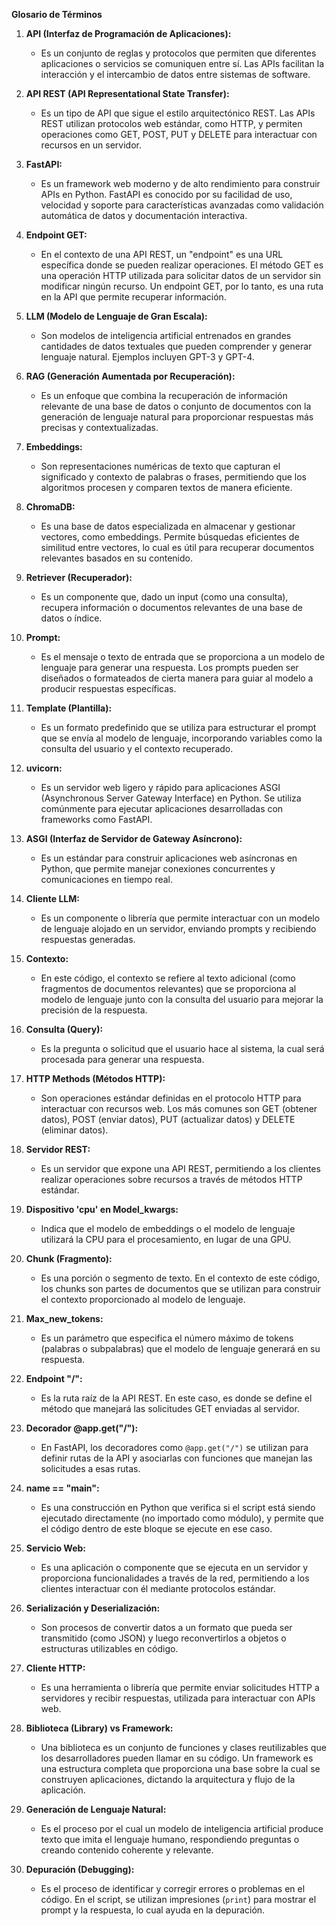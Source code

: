 **Glosario de Términos**

1. **API (Interfaz de Programación de Aplicaciones):**
   - Es un conjunto de reglas y protocolos que permiten que diferentes aplicaciones o servicios se comuniquen entre sí. Las APIs facilitan la interacción y el intercambio de datos entre sistemas de software.

2. **API REST (API Representational State Transfer):**
   - Es un tipo de API que sigue el estilo arquitectónico REST. Las APIs REST utilizan protocolos web estándar, como HTTP, y permiten operaciones como GET, POST, PUT y DELETE para interactuar con recursos en un servidor.

3. **FastAPI:**
   - Es un framework web moderno y de alto rendimiento para construir APIs en Python. FastAPI es conocido por su facilidad de uso, velocidad y soporte para características avanzadas como validación automática de datos y documentación interactiva.

4. **Endpoint GET:**
   - En el contexto de una API REST, un "endpoint" es una URL específica donde se pueden realizar operaciones. El método GET es una operación HTTP utilizada para solicitar datos de un servidor sin modificar ningún recurso. Un endpoint GET, por lo tanto, es una ruta en la API que permite recuperar información.

5. **LLM (Modelo de Lenguaje de Gran Escala):**
   - Son modelos de inteligencia artificial entrenados en grandes cantidades de datos textuales que pueden comprender y generar lenguaje natural. Ejemplos incluyen GPT-3 y GPT-4.

6. **RAG (Generación Aumentada por Recuperación):**
   - Es un enfoque que combina la recuperación de información relevante de una base de datos o conjunto de documentos con la generación de lenguaje natural para proporcionar respuestas más precisas y contextualizadas.

7. **Embeddings:**
   - Son representaciones numéricas de texto que capturan el significado y contexto de palabras o frases, permitiendo que los algoritmos procesen y comparen textos de manera eficiente.

8. **ChromaDB:**
   - Es una base de datos especializada en almacenar y gestionar vectores, como embeddings. Permite búsquedas eficientes de similitud entre vectores, lo cual es útil para recuperar documentos relevantes basados en su contenido.

9. **Retriever (Recuperador):**
   - Es un componente que, dado un input (como una consulta), recupera información o documentos relevantes de una base de datos o índice.

10. **Prompt:**
    - Es el mensaje o texto de entrada que se proporciona a un modelo de lenguaje para generar una respuesta. Los prompts pueden ser diseñados o formateados de cierta manera para guiar al modelo a producir respuestas específicas.

11. **Template (Plantilla):**
    - Es un formato predefinido que se utiliza para estructurar el prompt que se envía al modelo de lenguaje, incorporando variables como la consulta del usuario y el contexto recuperado.

12. **uvicorn:**
    - Es un servidor web ligero y rápido para aplicaciones ASGI (Asynchronous Server Gateway Interface) en Python. Se utiliza comúnmente para ejecutar aplicaciones desarrolladas con frameworks como FastAPI.

13. **ASGI (Interfaz de Servidor de Gateway Asíncrono):**
    - Es un estándar para construir aplicaciones web asíncronas en Python, que permite manejar conexiones concurrentes y comunicaciones en tiempo real.

14. **Cliente LLM:**
    - Es un componente o librería que permite interactuar con un modelo de lenguaje alojado en un servidor, enviando prompts y recibiendo respuestas generadas.

15. **Contexto:**
    - En este código, el contexto se refiere al texto adicional (como fragmentos de documentos relevantes) que se proporciona al modelo de lenguaje junto con la consulta del usuario para mejorar la precisión de la respuesta.

16. **Consulta (Query):**
    - Es la pregunta o solicitud que el usuario hace al sistema, la cual será procesada para generar una respuesta.

17. **HTTP Methods (Métodos HTTP):**
    - Son operaciones estándar definidas en el protocolo HTTP para interactuar con recursos web. Los más comunes son GET (obtener datos), POST (enviar datos), PUT (actualizar datos) y DELETE (eliminar datos).

18. **Servidor REST:**
    - Es un servidor que expone una API REST, permitiendo a los clientes realizar operaciones sobre recursos a través de métodos HTTP estándar.

19. **Dispositivo 'cpu' en Model_kwargs:**
    - Indica que el modelo de embeddings o el modelo de lenguaje utilizará la CPU para el procesamiento, en lugar de una GPU.

20. **Chunk (Fragmento):**
    - Es una porción o segmento de texto. En el contexto de este código, los chunks son partes de documentos que se utilizan para construir el contexto proporcionado al modelo de lenguaje.

21. **Max_new_tokens:**
    - Es un parámetro que especifica el número máximo de tokens (palabras o subpalabras) que el modelo de lenguaje generará en su respuesta.

22. **Endpoint "/":**
    - Es la ruta raíz de la API REST. En este caso, es donde se define el método que manejará las solicitudes GET enviadas al servidor.

23. **Decorador @app.get("/"):**
    - En FastAPI, los decoradores como `@app.get("/")` se utilizan para definir rutas de la API y asociarlas con funciones que manejan las solicitudes a esas rutas.

24. **__name__ == "__main__":**
    - Es una construcción en Python que verifica si el script está siendo ejecutado directamente (no importado como módulo), y permite que el código dentro de este bloque se ejecute en ese caso.

25. **Servicio Web:**
    - Es una aplicación o componente que se ejecuta en un servidor y proporciona funcionalidades a través de la red, permitiendo a los clientes interactuar con él mediante protocolos estándar.

26. **Serialización y Deserialización:**
    - Son procesos de convertir datos a un formato que pueda ser transmitido (como JSON) y luego reconvertirlos a objetos o estructuras utilizables en código.

27. **Cliente HTTP:**
    - Es una herramienta o librería que permite enviar solicitudes HTTP a servidores y recibir respuestas, utilizada para interactuar con APIs web.

28. **Biblioteca (Library) vs Framework:**
    - Una biblioteca es un conjunto de funciones y clases reutilizables que los desarrolladores pueden llamar en su código. Un framework es una estructura completa que proporciona una base sobre la cual se construyen aplicaciones, dictando la arquitectura y flujo de la aplicación.

29. **Generación de Lenguaje Natural:**
    - Es el proceso por el cual un modelo de inteligencia artificial produce texto que imita el lenguaje humano, respondiendo preguntas o creando contenido coherente y relevante.

30. **Depuración (Debugging):**
    - Es el proceso de identificar y corregir errores o problemas en el código. En el script, se utilizan impresiones (`print`) para mostrar el prompt y la respuesta, lo cual ayuda en la depuración.
